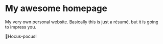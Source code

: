 # My awesome homepage
My very own personal website. Basically this is just a résumé, but it is going to impress you.

🧙Hocus-pocus!
